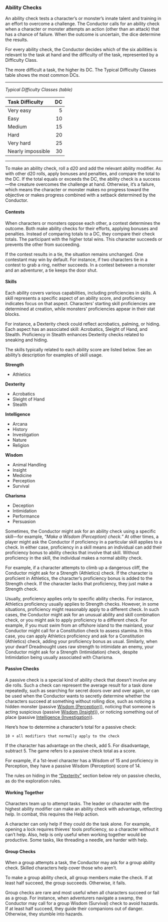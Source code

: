 ### Ability Checks

An ability check tests a character’s or monster’s innate talent and training in an effort to overcome a challenge.
The Conductor calls for an ability check when a character or monster attempts an action (other than an attack) that has a chance of failure.
When the outcome is uncertain, the dice determine the results.

For every ability check, the Conductor decides which of the six abilities is relevant to the task at hand and the difficulty of the task, represented by a Difficulty Class.

The more difficult a task, the higher its DC.
The Typical Difficulty Classes table shows the most common DCs.

___
<!-- markdownlint-disable-next-line no-emphasis-as-heading -->
_Typical Difficulty Classes (table)_

| Task Difficulty   | DC |
|:------------------|---:|
| Very easy         |  5 |
| Easy              | 10 |
| Medium            | 15 |
| Hard              | 20 |
| Very hard         | 25 |
| Nearly impossible | 30 |

___

To make an ability check, roll a d20 and add the relevant ability modifier.
As with other d20 rolls, apply bonuses and penalties, and compare the total to the DC.
If the total equals or exceeds the DC, the ability check is a success—the creature overcomes the challenge at hand.
Otherwise, it’s a failure, which means the character or monster makes no progress toward the objective or makes progress combined with a setback determined by the Conductor.

#### Contests

When characters or monsters oppose each other, a contest determines the outcome.
Both make ability checks for their efforts, applying bonuses and penalties.
Instead of comparing totals to a DC, they compare their check totals.
The participant with the higher total wins.
This character succeeds or prevents the other from succeeding.

If the contest results in a tie, the situation remains unchanged.
One contestant may win by default.
For instance, if two characters tie in a contest to grab a ring, neither succeeds.
In a contest between a monster and an adventurer, a tie keeps the door shut.

#### Skills

Each ability covers various capabilities, including proficiencies in skills.
A skill represents a specific aspect of an ability score, and proficiency indicates focus on that aspect.
Characters’ starting skill proficiencies are determined at creation, while monsters’ proficiencies appear in their stat blocks.

For instance, a Dexterity check could reflect acrobatics, palming, or hiding.
Each aspect has an associated skill: Acrobatics, Sleight of Hand, and Stealth.
Proficiency in Stealth enhances Dexterity checks related to sneaking and hiding.

The skills typically related to each ability score are listed below.
See an ability’s description for examples of skill usage.

<!-- markdownlint-disable blanks-around-lists no-emphasis-as-heading -->
**Strength**
- Athletics

**Dexterity**
- Acrobatics
- Sleight of Hand
- Stealth

**Intelligence**
- Arcana
- History
- Investigation
- Nature
- Religion

**Wisdom**
- Animal Handling
- Insight
- Medicine
- Perception
- Survival

**Charisma**
- Deception
- Intimidation
- Performance
- Persuasion
<!-- markdownlint-enable blanks-around-lists no-emphasis-as-heading -->

Sometimes, the Conductor might ask for an ability check using a specific skill—for example, _“Make a Wisdom (Perception) check.”_
At other times, a player might ask the Conductor if proficiency in a particular skill applies to a check.
In either case, proficiency in a skill means an individual can add their proficiency bonus to ability checks that involve that skill.
Without proficiency in the skill, the individual makes a normal ability check.

For example, if a character attempts to climb up a dangerous cliff, the Conductor might ask for a Strength (Athletics) check.
If the character is proficient in Athletics, the character’s proficiency bonus is added to the Strength check.
If the character lacks that proficiency, they just make a Strength check.

Usually, proficiency applies only to specific ability checks.
For instance, Athletics proficiency usually applies to Strength checks.
However, in some situations, proficiency might reasonably apply to a different check.
In such cases, the Conductor might ask for an unusual ability and skill combination check, or you might ask to apply proficiency to a different check.
For example, if you must swim from an offshore island to the mainland, your Conductor might call for a Constitution check to assess stamina.
In this case, you can apply Athletics proficiency and ask for a Constitution (Athletics) check, adding your proficiency bonus as usual.
Similarly, when your dwarf Dreadnought uses raw strength to intimidate an enemy, your Conductor might ask for a Strength (Intimidation) check, despite Intimidation being usually associated with Charisma.

#### Passive Checks

A passive check is a special kind of ability check that doesn’t involve any die rolls.
Such a check can represent the average result for a task done repeatedly, such as searching for secret doors over and over again, or can be used when the Conductor wants to secretly determine whether the characters succeed at something without rolling dice, such as noticing a hidden monster (passive [Wisdom (Perception)](#Using_Wisdom_wisdom_checks)), noticing that someone is acting suspicious (passive [Wisdom (Insight)](#Using_Wisdom_wisdom_checks)), or noticing something out of place (passive [Intelligence (Investigation)](#Using_Intelligence_intelligence)).

Here’s how to determine a character’s total for a passive check:

```
10 + all modifiers that normally apply to the check
```

If the character has advantage on the check, add 5.
For disadvantage, subtract 5.
The game refers to a passive check total as a score.

For example, if a 1st-level character has a Wisdom of 15 and proficiency in Perception, they have a passive Wisdom (Perception) score of 14.

The rules on hiding in the [“Dexterity”](#Using_Dexterity_dexterity) section below rely on passive checks, as do the exploration rules.

#### Working Together

Characters team up to attempt tasks.
The leader or character with the highest ability modifier can make an ability check with advantage, reflecting help.
In combat, this requires the Help action.

A character can only help if they could do the task alone.
For example, opening a lock requires thieves’ tools proficiency, so a character without it can’t help.
Also, help is only useful when working together would be productive.
Some tasks, like threading a needle, are harder with help.

#### Group Checks

When a group attempts a task, the Conductor may ask for a group ability check.
Skilled characters help cover those who aren’t.

To make a group ability check, all group members make the check.
If at least half succeed, the group succeeds.
Otherwise, it fails.

Group checks are rare and most useful when all characters succeed or fail as a group.
For instance, when adventurers navigate a swamp, the Conductor may call for a group Wisdom (Survival) check to avoid hazards.
If at least half succeed, they guide their companions out of danger.
Otherwise, they stumble into hazards.
